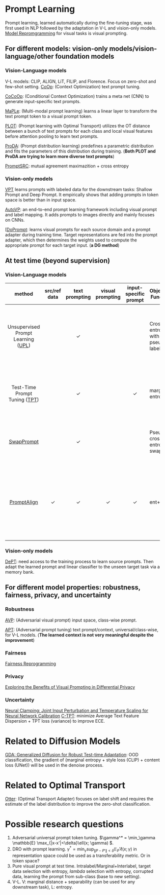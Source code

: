 # Prompt Learning
Prompt learning, learned automatically during the fine-tuning stage, was first used in NLP followed by the adaptation in V-L and vision-only models. [Model Repromgramming](https://arxiv.org/abs/2202.10629) for visual tasks is visual prompting.



## For different models: vision-only models/vision-language/other foundation models
### Vision-Language models
V-L models: CLIP, ALIGN, LiT, FILIP, and Florence. Focus on zero-shot and few-shot setting.
[CoOp](https://arxiv.org/pdf/2109.01134.pdf): (Context Optimization) text prompt tuning.

[CoCoOp](https://arxiv.org/pdf/2203.05557.pdf): (Conditional Context Optimization) trains a meta net (CNN) to generate input-specific text prompts.

[MaPLe](https://arxiv.org/pdf/2210.03117.pdf): (Multi-modal prompt learning) learns a linear layer to transform the text prompt token to a visual prompt token.

[PLOT](https://openreview.net/pdf?id=zqwryBoXYnh): (Prompt learning with Optimal Transport) utilizes the OT distance between a bunch of text prompts for each class and local visual features before attention pooling to learn text prompts. 

[ProDA](https://arxiv.org/pdf/2205.03340.pdf): (Prompt distribution learning) predefines a parametric distribution and fits the parameters of this distribution during training. (**Both PLOT and ProDA are trying to learn more diverse text prompts**)

[PromptSRC](https://arxiv.org/pdf/2307.06948.pdf):  mutual agreement maximazition + cross entropy


### Vision-only models
[VPT](https://arxiv.org/abs/2203.12119) learns prompts with labeled data for the downstream tasks: Shallow Prompt and Deep Prompt. It empirically shows that adding prompts in token space is better than in input space.

[AutoVP](https://arxiv.org/abs/2310.08381): an end-to-end prompt learning framework including visual prompt and label mapping. It adds prompts to images directly and mainly focuses on CNNs.

[[DoPrompt](https://arxiv.org/abs/2208.08914): learns visual prompts for each source domain and a prompt adapter during training time. Target representations are fed into the prompt adapter, which then determines the weights used to compute the appropriate prompt for each target input. (**a DG method**)


## At test time (beyond supervision)
### Vision-Language models
|                            method                            |  src/ref data  | text prompting | visual prompting | input-specific  prompt |   **Objective Function**          |                                                              |
| :----------------------------------------------------------: | :----------: | :------------: | :--------------: | :--------------------: | -------------------------------- | ------------------------------------------------------------ |
| Unsupervised Prompt Learning ([UPL](https://arxiv.org/pdf/2204.03649.pdf)) |              |  $\checkmark$  |                  |                        | Cross-entropy with pseudo labels | Use the pseudo label to select the top-K confident samples per class, then minimize the cross-entropy loss |
| Test-Time Prompt Tuning ([TPT](https://proceedings.neurips.cc/paper_files/paper/2022/file/5bf2b802e24106064dc547ae9283bb0c-Paper-Conference.pdf)) |              |  $\checkmark$  |                  |      $\checkmark$      | marginal entropy                 | Select the augmented test images with low entropy, then minimize the average entropy |
|    [SwapPrompt](https://openreview.net/pdf?id=EhdNQiOWgQ)    |              |  $\checkmark$  |                  |                        | Pseudo cross entropy + swap      | Use two augmentations of test input, swap them to compute cross cross entropy |
|   [PromptAlign](https://openreview.net/pdf?id=CusNOTRkQw)    | $\checkmark$ |  $\checkmark$  |   $\checkmark$   |      $\checkmark$      | ent+align                        | Use reference  dataset-ImageNet to align the tokens' statistics of the visual encoder. Text prompt is learned by entropy reduction. |

### Vision-only models
[DePT](https://arxiv.org/pdf/2210.04831.pdf): need access to the training process to learn source prompts. Then adapt the learned prompt and linear classifier to the unseen target task via a memory bank.


         
## For different model properties: robustness, fairness, privacy, and uncertainty
### Robustness
[AVP](https://arxiv.org/pdf/2210.06284.pdf): (Adversarial visual prompt) input space, class-wise prompt.

[APT](https://arxiv.org/pdf/2403.01849.pdf): (Adversarial prompt tuning) text prompt/context, universal/class-wise, for V-L models. (**The learned context is not very meaningful despite the improvement**)


### Fairness
[Fairness Reprogramming](https://arxiv.org/pdf/2209.10222.pdf)


### Privacy
[Exploring the Benefits of Visual Prompting in Differential Privacy](https://openaccess.thecvf.com/content/ICCV2023/papers/Li_Exploring_the_Benefits_of_Visual_Prompting_in_Differential_Privacy_ICCV_2023_paper.pdf)


### Uncertainty
[Neural Clamping: Joint Input Perturbation and Temperature Scaling for Neural Network Calibration](https://arxiv.org/abs/2209.11604)
[C-TPT](https://openreview.net/pdf?id=jzzEHTBFOT): minimize Average Text Feature Dispersion + TPT loss (variance) to improve ECE. 


# Related to Diffusion Models
[GDA: Generalized Diffusion for Robust Test-time Adaptation](https://arxiv.org/pdf/2404.00095.pdf): OOD classification, the gradient of (marginal entropy + style loss (CLIP) + content loss (UNet)) will be used in the denoise process.



# Related to Optimal Transport
[Otter](https://arxiv.org/pdf/2404.08461.pdf): (Optimal Transport Adapter) focuses on label shift and requires the estimate of the label distribution to improve the zero-shot classification.



# Possible research questions
1. Adversarial universal prompt token tuning. $\gamma^* = \min_\gamma  \mathbb{E} \max_{\|x-x'\|<\delta}\ell(x; \gamma) $.
2. DRO with prompt learning. $\gamma^* = \min_\gamma \sup_{\|P-P'\|<\delta}\mathbb{E}_P' \ell(x; \gamma)$ in representation space could be used as a transferability metric. Or in token space?
3. Pure visual prompt at test time. Intralabel/Marginal+Interlabel, target data selection with entropy, $lambda$ selection with entropy, corrupted data, learning the prompt from sub-class (base to new setting).
4. V-L. V: marginal distance + separability (can be used for any downstream task), L: entropy. 
